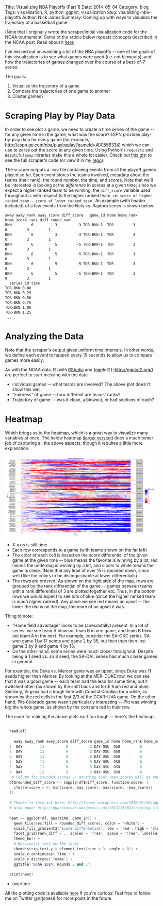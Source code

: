 Title: Visualizing NBA Playoffs (Part 1)
Date: 2014-05-04
Category: blog
Tags: visualization, R, python, ggplot, visualization
Slug: visualizing-nba-playoffs
Author: Nick Jones
Summary: Coming up with ways to visualize the trajectory of a basketball game

(Note that I originally wrote the scraper/initial visualization code for 
the NCAA tournament. Some of the article below repeats concepts described 
in the NCAA post. Read about it 
[here](http://blog.nrjones8.com/visualizing-march-madness.html)

I've missed out on watching a lot of the NBA playoffs -- one of the goals of this 
visualization is to see what games were good (i.e. not blowouts), and how the 
trajectories of games changed over the course of a best-of-7 series. 

The goals:

1. Visualize the trajectory of a game
2. Compare the trajectories of one game to another
3. Cluster games?

# Scraping Play by Play Data

In order to see plot a game, we need to create a time series of the game -- 
for any given time in the game, what was the score? ESPN provides play-by-play 
data for every game (for example, http://espn.go.com/nba/playbyplay?gameId=400556334) 
which we can use to parse out the score at any given time. Using Python's `requests` 
and `BeautifulSoup` libraries make this a whole lot easier. Check out 
[this gist](https://gist.github.com/nrjones8/9821474) to see the full scraper's code 
(or view it in my [repo](https://github.com/nrjones8/game-visualizer/blob/master/scraper.py)).

The scraper outputs a .csv file containing events from all the playoff games played so far. 
Each event stores the teams involved, metadata about the teams (their rank), 
the round number, the time, and scores. Note that we'll be interested in looking 
at the _difference_ in scores at a given time; since we expect a higher ranked 
team to be winning, the `diff_score` variable used throughout is with respect to
the higher ranked team, i.e. `score of higher ranked team - score of lower ranked team.`
An example (with header included) of a few events from the Nets vs. Raptors series 
is shown below:
```
away away_rank away_score diff_score   game_id home home_rank home_score rank_diff round_num
BKN         6          3         -3 TOR-BKN-1  TOR         3          0         3         1
BKN         6          3         -3 TOR-BKN-1  TOR         3          0         3         1
BKN         6          5         -5 TOR-BKN-1  TOR         3          0         3         1
BKN         6          5         -5 TOR-BKN-1  TOR         3          0         3         1
BKN         6          5         -5 TOR-BKN-1  TOR         3          0         3         1
BKN         6          5         -5 TOR-BKN-1  TOR         3          0         3         1
  series_id time
TOR-BKN 0.00
TOR-BKN 0.25
TOR-BKN 0.50
TOR-BKN 0.75
TOR-BKN 1.00
TOR-BKN 1.25
...
```

# Analyzing the Data

Note that the scraper's output gives uniform time intervals. In other words, 
we define each event to happen every 15 seconds to allow us to compare games more easily. 

As with the NCAA data, R (with [RStudio](https://www.rstudio.com/) and [ggplot2]
(http://ggplot2.org/) are perfect to start messing with the data

* Individual games -- what teams are involved? The above plot doesn't show this well. 
* "Fairness" of game -- how different are teams' ranks?
* Trajectory of game -- was it close, a blowout, or had sections of each?

# Heatmap

Which brings us to the heatmap, which is a great way to visualize many variables at once. The below heatmap ([larger version](https://raw.githubusercontent.com/nrjones8/game-visualizer/master/figures/heatmap_3_31.png)) does a much better job of capturing all the above aspects, though it requires a little more explanation. 

<a href="https://raw.githubusercontent.com/nrjones8/game-visualizer/master/figures/heatmap_3_31.png">
  <img src="images/heatmap_3_31.png" style="width: 800px;"/>
</a>

* X-axis is still time
* Each row corresponds to a game (with teams shown on the far left)
* The color of each cell is based on the score differential of the given game at the given time -- blue means the favorite is winning by a lot, red means the underdog is winning by a lot, and closer to white means the game is close. (Note that any lead of over 15 is rounded down, since we'd like the colors to be distinguishable at lower differentials).
* The rows are ordered! As shown on the right side of the map, rows are grouped by the rank differential of the game -- games between teams with a rank differential of 3 are plotted together etc. Thus, in the bottom rows we would expect to see lots of blue (since the higher ranked team is _much higher_ ranked). Any place we see red means an upset -- the lower the red is on the map, the more of an upset it was. 

Thing to note:
* "Home field advantage" looks to be (anecdotally) present. In a lot of series, we see
team A blow out team B in one game, and team B blow out team A in the next. For example,
consider the SA-OKC series. SA won game 1 by 17 points and game 2 by 35, but then
then then lost game 3 by 9 and game 4 by 13. 
* On the other hand, some series were much closer throughout. Despite being a
1 seed vs. an 8 seed, the SA-DAL series had much closer games in general.



For example, the Duke vs. Mercer game was an upset, since Duke was 11 seeds higher than Mercer. By looking at the MER-DUKE row, we can see that it was a good game -- each team had the lead for some time, but it switched often (as shown by the shift back and forth from red and blue). Similarly, Virginia had a tough time with Coastal Carolina for a while, as shown by the red cells in the first 2/3 of the CCAR-UVA game. On the other hand, Pitt-Colorado game wasn't particularly interesting -- Pitt was winning big the whole game, as shown by the constant red in their row. 

The code for making the above plots isn't too tough -- here's the heatmap:

```S

  head(df)

    away away_rank away_score diff_score game_id home home_rank home_score rank_diff round_num time
  1  DAY        11          0          2 DAY-OSU  OSU         6          2         5         2 0.00
  2  DAY        11          0          2 DAY-OSU  OSU         6          2         5         2 0.25
  3  DAY        11          0          2 DAY-OSU  OSU         6          2         5         2 0.50
  4  DAY        11          0          5 DAY-OSU  OSU         6          5         5         2 0.75
  5  DAY        11          0          5 DAY-OSU  OSU         6          5         5         2 1.00
  6  DAY        11          3          2 DAY-OSU  OSU         6          5         5         2 1.25
   # Column for rounded scores -- anything over <max_score> will be the same color
  df$rounded_diff_score <- sapply(df$diff_score, function(score) {
    ifelse(score > 0, min(score, max_score), max(score, -max_score))
  })

  # Thanks to tutorial here: http://learnr.wordpress.com/2010/01/26/ggplot2-quick-heatmap-plotting/
  # Also good: http://quantcorner.wordpress.com/2013/11/02/creating-a-heatmap-to-visualize-returns-with-r-ggplot2/

  heat <- ggplot(df, aes(time, game_id)) +
    geom_tile(aes(fill = rounded_diff_score), color = 'white') +
    scale_fill_gradient2("Score Differential", low = 'red', high = 'blue') +
    facet_grid(rank_diff ~ ., scales = 'free', space = 'free', labeller=rank_diff_label) +
    theme_bw() +
    # Horizontal text on the facet
    theme(strip.text.y = element_text(size = 9, angle = 0)) +
    scale_x_continuous('Time') +
    scale_y_discrete('Teams') +
    ggtitle('NCAA 2014: Rounds 2 and 3')

  print(heat)

```

* overtime


All the plotting code is available [here](https://github.com/nrjones8/game-visualizer/blob/master/visualize.R) if you're curious! Feel free to follow me on Twitter @nrjones8 for more posts in the future. 